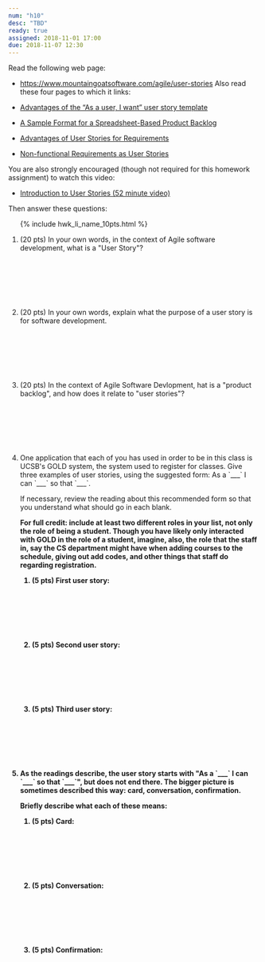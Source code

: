 ```yaml
---
num: "h10"
desc: "TBD"
ready: true
assigned: 2018-11-01 17:00
due: 2018-11-07 12:30
---
```



Read the following web page:
* <https://www.mountaingoatsoftware.com/agile/user-stories>
Also read these four pages to which it links:


* [Advantages of the “As a user, I want” user story template](https://www.mountaingoatsoftware.com/blog/advantages-of-the-as-a-user-i-want-user-story-template)
* [A Sample Format for a Spreadsheet-Based Product Backlog](https://www.mountaingoatsoftware.com/blog/a-sample-format-for-a-spreadsheet-based-product-backlog)
* [Advantages of User Stories for Requirements](https://www.mountaingoatsoftware.com/articles/advantages-of-user-stories-for-requirements)
* [Non-functional Requirements as User Stories](https://www.mountaingoatsoftware.com/blog/non-functional-requirements-as-user-stories)

You are also strongly encouraged (though not required for this homework assignment) to watch this video:
* [Introduction to User Stories (52 minute video)](https://www.mountaingoatsoftware.com/presentations/introduction-to-user-stories)

Then answer these questions:

<ol>

{% include hwk_li_name_10pts.html %}

<li style="margin-bottom:8em;" markdown="1"> (20 pts) In your own words, in the context of Agile software development, what is a "User Story"?
</li>

<li style="margin-bottom:8em;" markdown="1"> (20 pts) In your own words, explain what the purpose of a user story is for software development.    
</li>

<li style="margin-bottom:8em;" markdown="1"> (20 pts) In the context of Agile Software Devlopment, hat is a "product backlog", and how does it relate to "user stories"?

<div class="pagebreak">
</div>
</li>


<li style="margin-bottom:8em;" markdown="1"> One application that each of you has used in order to be in this class is UCSB's GOLD system, the system used to register for classes.  Give three examples of user stories, using the suggested form: As a `___` I can `___` so that `___`.

If necessary, review the reading about this recommended form so that you understand what should go in each blank.

<b>For full credit: include at least two different roles in your list, not only the role of being a student.<b>  Though you have likely only interacted with GOLD in the role of a student, imagine, also, the role that the staff in, say the CS department might have when adding courses to the schedule, giving out add codes, and other things that staff do regarding registration.

<ol>
<li style="margin-bottom:8em;" markdown="1">
(5 pts) First user story:



</li>

<li style="margin-bottom:8em;" markdown="1">
(5 pts) Second user story:
</li>

<li style="margin-bottom:8em;" markdown="1">
(5 pts) Third user story:
</li>
</ol>

</li>

<li style="margin-bottom:8em;" markdown="1"> As the readings describe, the user story starts with "As a `___` I can `___` so that `___`", but does not end there.   The bigger picture is sometimes described this way: card, conversation, confirmation.

Briefly describe what each of these means:

<ol>
<li style="margin-bottom:8em;" markdown="1">
(5 pts) Card:
</li>

<li style="margin-bottom:8em;" markdown="1">
(5 pts) Conversation:
</li>

<li style="margin-bottom:8em;" markdown="1">
(5 pts) Confirmation:
</li>
</ol>

</li>

</ol>
